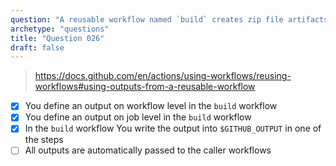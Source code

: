 ```yaml
---
question: "A reusable workflow named `build` creates zip file artifacts. How do You pass the zip file location to the caller workflow that is calling the `build` workflow? (Select three.)"
archetype: "questions"
title: "Question 026"
draft: false
---
```


> https://docs.github.com/en/actions/using-workflows/reusing-workflows#using-outputs-from-a-reusable-workflow

- [x] You define an output on workflow level in the `build` workflow
- [x] You define an output on job level in the `build` workflow
- [x] In the `build` workflow You write the output into `$GITHUB_OUTPUT` in one of the steps
- [ ] All outputs are automatically passed to the caller workflows
